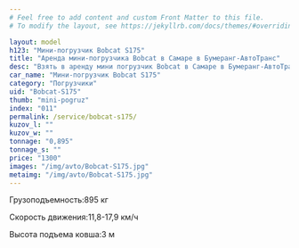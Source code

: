 ```yaml
---
# Feel free to add content and custom Front Matter to this file.
# To modify the layout, see https://jekyllrb.com/docs/themes/#overriding-theme-defaults

layout: model
h123: "Мини-погрузчик Bobcat S175"
title: "Аренда мини-погрузчика Bobcat в Самаре в Бумеранг-АвтоТранс"
desc: "Взять в аренду мини погрузчик Bobcat в Самаре в Бумеранг-АвтоТранс"
car_name: "Мини-погрузчик Bobcat S175"
category: "Погрузчики"
uid: "Bobcat-S175"
thumb: "mini-pogruz"
index: "011"
permalink: /service/bobcat-s175/
kuzov_l: ""
kuzov_w: ""
tonnage: "0,895"
tonnage_s: ""
price: "1300"
images: "/img/avto/Bobcat-S175.jpg"
metaimg: "/img/avto/Bobcat-S175.jpg"
---
```


<span>Грузоподъемность:</span><span>895 кг</span>

<span>Скорость движения:</span><span>11,8-17,9 км/ч</span>

<span>Высота подъема ковша:</span><span>3 м</span>
